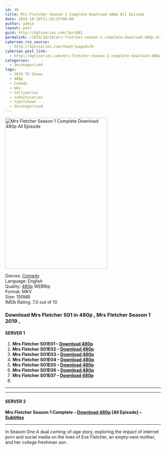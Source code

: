 ```yaml
---
id: 48
title: Mrs Fletcher Season 1 Complete Download 480p All Episode
date: 2019-10-28T11:10:57+00:00
author: admin
layout: post
guid: http://4gtvseries.com/?p=1681
permalink: /2019/10/28/mrs-fletcher-season-1-complete-download-480p-all-episode/
cyberseo_rss_source:
  - http://4gtvseries.com/feed/?paged=76
cyberseo_post_link:
  - http://4gtvseries.com/mrs-fletcher-season-1-complete-download-480p-all-episode/
categories:
  - Uncategorized
tags:
  - 2019 TV Shows
  - 480p
  - Comedy
  - mkv
  - tellyseries
  - todaytvseries
  - toptvshows
  - Uncategorized
---
```

<img loading="lazy" class="aligncenter" src="https://1.bp.blogspot.com/-ezK8fxFKy7M/XbZf6pBmaYI/AAAAAAAAADo/MqSyAV47zfw0xKvpMpmnszK8ncIgxscUwCK4BGAYYCw/s1600/Mrs%2BFletcher%2BSeason%2B1.jpg" alt="Mrs Fletcher Season 1 Complete Download 480p All Episode" width="330" height="488" />

Genres:&nbsp;<a href="http://4gtvseries.com/tag/comedy/" data-wpel-link="internal">Comedy</a>  
Language: English  
Quality:&nbsp;<a href="http://4gtvseries.com/tag/480p/" data-wpel-link="internal">480p</a> WEBRip  
Format: MKV  
Size: 150MB  
IMDb Rating: 7.0 out of 10

### **Download Mrs Fletcher S01 in 480p , Mrs Fletcher Season 1 2019 ,&nbsp;**

#### <span><strong>SERVER 1</strong></span>

  1. **Mrs Fletcher S01E01 – <a href="http://slink.dl480p.xyz/9lSSl3" data-wpel-link="external" target="_blank" rel="nofollow external noopener noreferrer" class="wpel-icon-left"><i class="wpel-icon fa fa-download" aria-hidden="true"></i>Download 480p</a>**
  2. **Mrs Fletcher S01E02 – <a href="http://slink.dl480p.xyz/VfsH0" data-wpel-link="external" target="_blank" rel="nofollow external noopener noreferrer" class="wpel-icon-left"><i class="wpel-icon fa fa-download" aria-hidden="true"></i>Download 480p</a>**
  3. **Mrs Fletcher S01E03 – <a href="http://slink.dl480p.xyz/uFE4YHme" data-wpel-link="external" target="_blank" rel="nofollow external noopener noreferrer" class="wpel-icon-left"><i class="wpel-icon fa fa-download" aria-hidden="true"></i>Download 480p</a>**
  4. **Mrs Fletcher S01E04 – <a href="http://slink.dl480p.xyz/fCiR" data-wpel-link="external" target="_blank" rel="nofollow external noopener noreferrer" class="wpel-icon-left"><i class="wpel-icon fa fa-download" aria-hidden="true"></i>Download 480p</a>**
  5. **Mrs Fletcher S01E05 – <a href="http://slink.dl480p.xyz/YozrRdc" data-wpel-link="external" target="_blank" rel="nofollow external noopener noreferrer" class="wpel-icon-left"><i class="wpel-icon fa fa-download" aria-hidden="true"></i>Download 480p</a>**
  6. **Mrs Fletcher S01E06 – <a href="http://slink.dl480p.xyz/PWn5LBXx" data-wpel-link="external" target="_blank" rel="nofollow external noopener noreferrer" class="wpel-icon-left"><i class="wpel-icon fa fa-download" aria-hidden="true"></i>Download 480p</a>**
  7. **Mrs Fletcher S01E07 – <a href="http://slink.dl480p.xyz/vTmScUo" data-wpel-link="external" target="_blank" rel="nofollow external noopener noreferrer" class="wpel-icon-left"><i class="wpel-icon fa fa-download" aria-hidden="true"></i>Download 480p</a>**
  8. 

* * *

* * *

#### <span><strong>SERVER 2</strong></span>

**Mrs Fletcher Season 1 Complete – <a href="http://dl480p.xyz/1477/" data-wpel-link="external" target="_blank" rel="nofollow external noopener noreferrer" class="wpel-icon-left"><i class="wpel-icon fa fa-download" aria-hidden="true"></i>Download 480p</a> [All Episode] – <a href="https://subscene.com/subtitles/mrs-fletcher" data-wpel-link="external" target="_blank" rel="nofollow external noopener noreferrer" class="wpel-icon-left"><i class="wpel-icon fa fa-download" aria-hidden="true"></i>Subtitles</a>**

* * *

In Season One A dual coming-of-age story, exploring the impact of internet porn and social media on the lives of Eve Fletcher, an empty-nest mother, and her college freshman son.

<div align="center">
</div>